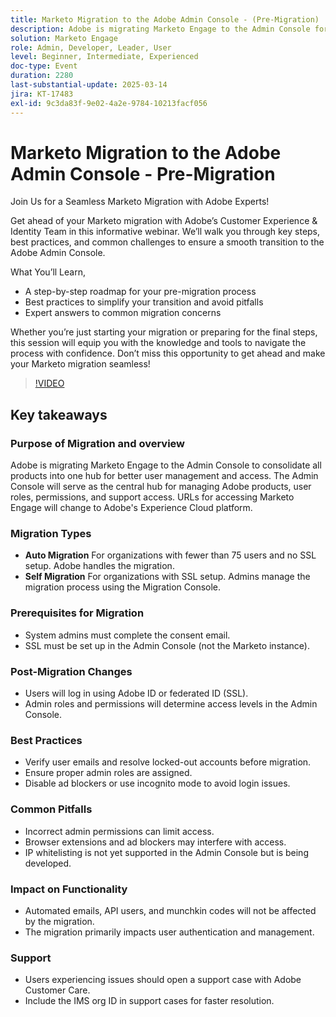 ```yaml
---
title: Marketo Migration to the Adobe Admin Console - (Pre-Migration)
description: Adobe is migrating Marketo Engage to the Admin Console for better user management. Learn about auto and self-migration types, prerequisites, post-migration changes, best practices, common pitfalls, and support. Access the session recording on Adobe's Experience League website.
solution: Marketo Engage
role: Admin, Developer, Leader, User
level: Beginner, Intermediate, Experienced
doc-type: Event
duration: 2280
last-substantial-update: 2025-03-14
jira: KT-17483
exl-id: 9c3da83f-9e02-4a2e-9784-10213facf056
---
```

# Marketo Migration to the Adobe Admin Console - Pre-Migration

Join Us for a Seamless Marketo Migration with Adobe Experts!

Get ahead of your Marketo migration with Adobe’s Customer Experience & Identity Team in this informative webinar. We’ll walk you through key steps, best practices, and common challenges to ensure a smooth transition to the Adobe Admin Console.

What You’ll Learn,

* A step-by-step roadmap for your pre-migration process
* Best practices to simplify your transition and avoid pitfalls
* Expert answers to common migration concerns

Whether you’re just starting your migration or preparing for the final steps, this session will equip you with the knowledge and tools to navigate the process with confidence. Don’t miss this opportunity to get ahead and make your Marketo migration seamless!

>[!VIDEO](https://video.tv.adobe.com/v/3449712/?learn=on&enablevpops)

## Key takeaways

### Purpose of Migration and overview

Adobe is migrating Marketo Engage to the Admin Console to consolidate all products into one hub for better user management and access.  The Admin Console will serve as the central hub for managing Adobe products, user roles, permissions, and support access. URLs for accessing Marketo Engage will change to Adobe's Experience Cloud platform.

### Migration Types

* **Auto Migration** For organizations with fewer than 75 users and no SSL setup. Adobe handles the migration.
* **Self Migration** For organizations with SSL setup. Admins manage the migration process using the Migration Console.

### Prerequisites for Migration

* System admins must complete the consent email.
* SSL must be set up in the Admin Console (not the Marketo instance).

### Post-Migration Changes

* Users will log in using Adobe ID or federated ID (SSL).
* Admin roles and permissions will determine access levels in the Admin Console.

### Best Practices

* Verify user emails and resolve locked-out accounts before migration.
* Ensure proper admin roles are assigned.
* Disable ad blockers or use incognito mode to avoid login issues.

### Common Pitfalls

* Incorrect admin permissions can limit access.
* Browser extensions and ad blockers may interfere with access.
* IP whitelisting is not yet supported in the Admin Console but is being developed.

### Impact on Functionality

* Automated emails, API users, and munchkin codes will not be affected by the migration.
* The migration primarily impacts user authentication and management.

### Support

* Users experiencing issues should open a support case with Adobe Customer Care.
* Include the IMS org ID in support cases for faster resolution.
